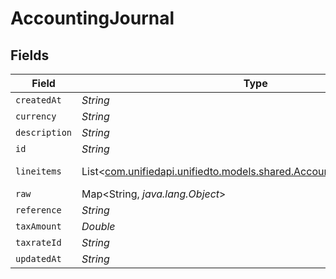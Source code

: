# AccountingJournal


## Fields

| Field                                                                                                                      | Type                                                                                                                       | Required                                                                                                                   | Description                                                                                                                |
| -------------------------------------------------------------------------------------------------------------------------- | -------------------------------------------------------------------------------------------------------------------------- | -------------------------------------------------------------------------------------------------------------------------- | -------------------------------------------------------------------------------------------------------------------------- |
| `createdAt`                                                                                                                | *String*                                                                                                                   | :heavy_minus_sign:                                                                                                         | N/A                                                                                                                        |
| `currency`                                                                                                                 | *String*                                                                                                                   | :heavy_minus_sign:                                                                                                         | N/A                                                                                                                        |
| `description`                                                                                                              | *String*                                                                                                                   | :heavy_minus_sign:                                                                                                         | N/A                                                                                                                        |
| `id`                                                                                                                       | *String*                                                                                                                   | :heavy_minus_sign:                                                                                                         | N/A                                                                                                                        |
| `lineitems`                                                                                                                | List<[com.unifiedapi.unifiedto.models.shared.AccountingJournalLineitem](../../models/shared/AccountingJournalLineitem.md)> | :heavy_minus_sign:                                                                                                         | new field name                                                                                                             |
| `raw`                                                                                                                      | Map<String, *java.lang.Object*>                                                                                            | :heavy_minus_sign:                                                                                                         | N/A                                                                                                                        |
| `reference`                                                                                                                | *String*                                                                                                                   | :heavy_minus_sign:                                                                                                         | N/A                                                                                                                        |
| `taxAmount`                                                                                                                | *Double*                                                                                                                   | :heavy_minus_sign:                                                                                                         | N/A                                                                                                                        |
| `taxrateId`                                                                                                                | *String*                                                                                                                   | :heavy_minus_sign:                                                                                                         | N/A                                                                                                                        |
| `updatedAt`                                                                                                                | *String*                                                                                                                   | :heavy_minus_sign:                                                                                                         | N/A                                                                                                                        |
